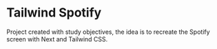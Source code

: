 # Tailwind Spotify

Project created with study objectives, the idea is to recreate the Spotify screen with Next and Tailwind CSS.